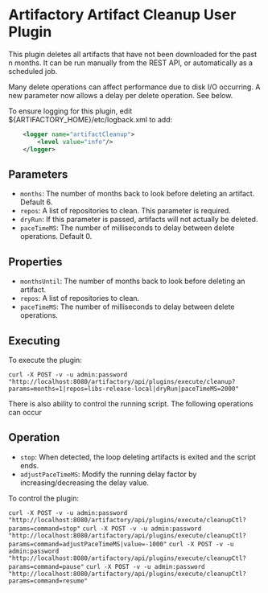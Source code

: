 Artifactory Artifact Cleanup User Plugin
========================================

This plugin deletes all artifacts that have not been downloaded for the past n
months. It can be run manually from the REST API, or automatically as a
scheduled job.

Many delete operations can affect performance due to disk I/O occurring. A new parameter now allows a delay per delete operation. See below.

To ensure logging for this plugin, edit ${ARTIFACTORY_HOME}/etc/logback.xml to add:
```xml
    <logger name="artifactCleanup">
        <level value="info"/>
    </logger>
```

Parameters
----------

- `months`: The number of months back to look before deleting an artifact. Default 6.
- `repos`: A list of repositories to clean. This parameter is required.
- `dryRun`: If this parameter is passed, artifacts will not actually be deleted.
- `paceTimeMS`: The number of milliseconds to delay between delete operations. Default 0.

Properties
----------

- `monthsUntil`: The number of months back to look before deleting an artifact.
- `repos`: A list of repositories to clean.
- `paceTimeMS`: The number of milliseconds to delay between delete operations.

Executing
---------

To execute the plugin:

`curl -X POST -v -u admin:password "http://localhost:8080/artifactory/api/plugins/execute/cleanup?params=months=1|repos=libs-release-local|dryRun|paceTimeMS=2000"`



There is also ability to control the running script. The following operations can occur

Operation
---------

- `stop`: When detected, the loop deleting artifacts is exited and the script ends.
- `adjustPaceTimeMS`: Modify the running delay factor by increasing/decreasing the delay value.

To control the plugin:

`curl -X POST -v -u admin:password "http://localhost:8080/artifactory/api/plugins/execute/cleanupCtl?params=command=stop"`
`curl -X POST -v -u admin:password "http://localhost:8080/artifactory/api/plugins/execute/cleanupCtl?params=command=adjustPaceTimeMS|value=-1000"`
`curl -X POST -v -u admin:password "http://localhost:8080/artifactory/api/plugins/execute/cleanupCtl?params=command=pause"`
`curl -X POST -v -u admin:password "http://localhost:8080/artifactory/api/plugins/execute/cleanupCtl?params=command=resume"`
